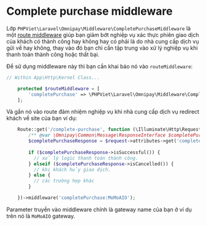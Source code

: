 Complete purchase middleware
==================================================

Lớp `PHPViet\Laravel\Omnipay\Middleware\CompletePurchaseMiddleware` là một [route middleware](https://laravel.com/docs/7.x/middleware#assigning-middleware-to-routes) giúp bạn
giảm bớt nghiệp vụ xác thực phiên giao dịch của khách có thành công hay không hay có phải là do nhà cung cấp dịch vụ gửi về hay không, thay vào đó bạn chỉ cần tập trung vào xử lý
nghiệp vụ khi thanh toán thành công hoặc thất bại.
 
Để sử dụng middleware này thì bạn cần khai báo nó vào `routeMiddleware`:

```php
// Within App\Http\Kernel Class...

    protected $routeMiddleware = [
        'completePurchase' => \PHPViet\Laravel\Omnipay\Middleware\CompletePurchaseMiddleware::class
    ];
```

Và gắn nó vào route đảm nhiệm nghiệp vụ khi nhà cung cấp dịch vụ redirect khách về site của bạn
ví dụ: 

```php
    Route::get('/complete-purchase', function (\Illuminate\Http\Request $request) {
        /** @var \Omnipay\Common\Message\ResponseInterface $completePurchaseResponse */
        $completePurchaseResponse = $request->attributes->get('completePurchaseResponse');
        
        if ($completePurchaseResponse->isSuccessful()) {
          // xử lý logic thanh toán thành công.
        } elseif ($completePurchaseResponse->isCancelled()) {
          // khi khách hủy giao dịch.
        } else {
          // các trường hợp khác
        }   

    })->middleware('completePurchase:MoMoAIO');
```

Parameter truyền vào middleware chính là gateway name của bạn ở ví dụ trên nó là `MoMoAIO` gateway.

